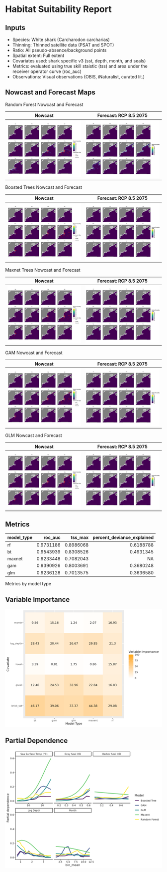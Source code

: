 Habitat Suitability Report
================

## Inputs

- Species: White shark (Carcharodon carcharias)
- Thinning: Thinned satellite data (PSAT and SPOT)
- Ratio: All pseudo-absence/background points
- Spatial extent: Full extent
- Covariates used: shark specific v3 (sst, depth, month, and seals)
- Metrics: evaluated using true skill staistic (tss) and area under the
  receiver operator curve (roc_auc)
- Observations: Visual observations (OBIS, iNaturalist, curated lit.)

## Nowcast and Forecast Maps

Random Forest Nowcast and Forecast

| Nowcast | Forecast: RCP 8.5 2075 |
|:--:|:--:|
| ![](../../../../tidy_reports/versions/c11/020960/c11.020960.01_12_rf_compiled_casts.png) | ![](../../../../tidy_reports/versions/c11/020964/c11.020964.01_12_rf_compiled_casts.png) |

Boosted Trees Nowcast and Forecast

| Nowcast | Forecast: RCP 8.5 2075 |
|:--:|:--:|
| ![](../../../../tidy_reports/versions/c11/020960/c11.020960.01_12_bt_compiled_casts.png) | ![](../../../../tidy_reports/versions/c11/020964/c11.020964.01_12_bt_compiled_casts.png) |

Maxnet Trees Nowcast and Forecast

| Nowcast | Forecast: RCP 8.5 2075 |
|:--:|:--:|
| ![](../../../../tidy_reports/versions/c11/020960/c11.020960.01_12_maxent_compiled_casts.png) | ![](../../../../tidy_reports/versions/c11/020964/c11.020964.01_12_maxent_compiled_casts.png) |

GAM Nowcast and Forecast

| Nowcast | Forecast: RCP 8.5 2075 |
|:--:|:--:|
| ![](../../../../tidy_reports/versions/c11/020960/c11.020960.01_12_gam_compiled_casts.png) | ![](../../../../tidy_reports/versions/c11/020964/c11.020964.01_12_gam_compiled_casts.png) |

GLM Nowcast and Forecast

| Nowcast | Forecast: RCP 8.5 2075 |
|:--:|:--:|
| ![](../../../../tidy_reports/versions/c11/020960/c11.020960.01_12_glm_compiled_casts.png) | ![](../../../../tidy_reports/versions/c11/020964/c11.020964.01_12_glm_compiled_casts.png) |

## Metrics

| model_type |   roc_auc |   tss_max | percent_deviance_explained |
|:-----------|----------:|----------:|---------------------------:|
| rf         | 0.9731186 | 0.8986068 |                  0.6188788 |
| bt         | 0.9543939 | 0.8308526 |                  0.4931345 |
| maxnet     | 0.9233448 | 0.7082043 |                         NA |
| gam        | 0.9390926 | 0.8003691 |                  0.3680248 |
| glm        | 0.9236128 | 0.7013575 |                  0.3636580 |

Metrics by model type

## Variable Importance

![](m11.02096_tidy_compiled_files/figure-gfm/variable_importance-1.png)

## Partial Dependence

![](m11.02096_tidy_compiled_files/figure-gfm/partial_dependence-1.png)
